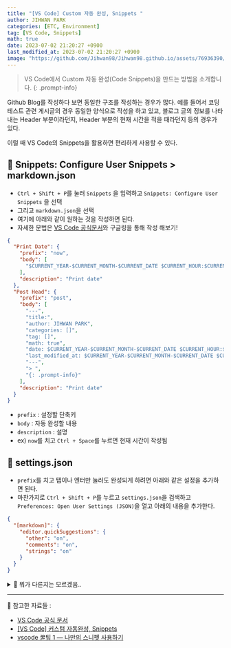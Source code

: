 ```yaml
---
title: "[VS Code] Custom 자동 완성, Snippets "
author: JIHWAN PARK
categories: [ETC, Environment]
tag: [VS Code, Snippets]
math: true
date: 2023-07-02 21:20:27 +0900
last_modified_at: 2023-07-02 21:20:27 +0900
image: "https://github.com/Jihwan98/Jihwan98.github.io/assets/76936390/9fe60df7-4366-4dad-9772-57d388a336a4"
---
```


> VS Code에서 Custom 자동 완성(Code Snippets)을 만드는 방법을 소개합니다.
{: .prompt-info}

Github Blog를 작성하다 보면 동일한 구조를 작성하는 경우가 많다. 예를 들어서 코딩테스트 관련 게시글의 경우 동일한 양식으로 작성을 하고 있고, 블로그 글의 정보를 나타내는 Header 부분이라던지, Header 부분의 현재 시간을 적을 때라던지 등의 경우가 있다.

이럴 때 VS Code의 Snippets을 활용하면 편리하게 사용할 수 있다.

## 📄 Snippets: Configure User Snippets > markdown.json

- `Ctrl + Shift + P`를 눌러 `Snippets` 을 입력하고 `Snippets: Configure User Snippets` 을 선택
- 그리고 `markdown.json`을 선택
- 여기에 아래와 같이 원하는 것을 작성하면 된다.
- 자세한 문법은 [VS Code 공식문서](https://code.visualstudio.com/docs/editor/userdefinedsnippets)와 구글링을 통해 작성 해보기!

```json
{
  "Print Date": {
    "prefix": "now",
    "body": [
      "$CURRENT_YEAR-$CURRENT_MONTH-$CURRENT_DATE $CURRENT_HOUR:$CURRENT_MINUTE:$CURRENT_SECOND +0900"
    ],
    "description": "Print date"
  },
  "Post Head": {
    "prefix": "post",
    "body": [
      "---",
      "title:",
      "author: JIHWAN PARK",
      "categories: []",
      "tag: []",
      "math: true",
      "date: $CURRENT_YEAR-$CURRENT_MONTH-$CURRENT_DATE $CURRENT_HOUR:$CURRENT_MINUTE:$CURRENT_SECOND +0900",
      "last_modified_at: $CURRENT_YEAR-$CURRENT_MONTH-$CURRENT_DATE $CURRENT_HOUR:$CURRENT_MINUTE:$CURRENT_SECOND +0900",
      "---",
      "> ",
      "{: .prompt-info}"
    ],
    "description": "Print date"
  }
}
```

- `prefix` : 설정할 단축키
- `body` : 자동 완성할 내용
- `description` : 설명
- ex) `now`를 치고 `Ctrl + Space`를 누르면 현재 시간이 작성됨

## 📄 settings.json

- `prefix`를 치고 탭이나 엔터만 눌러도 완성되게 하려면 아래와 같은 설정을 추가하면 된다.
- 마찬가지로 `Ctrl + Shift + P`를 누르고 `settings.json`을 검색하고 `Preferences: Open User Settings (JSON)`을 열고 아래의 내용을 추가한다.

```json
{
  "[markdown]": {
    "editor.quickSuggestions": {
      "other": "on",
      "comments": "on",
      "strings": "on"
    }
  }
}
```

<details>
<summary>🔎 뭐가 다른지는 모르겠음..</summary>
<div markdown="1">

- 참고한 블로그에 보면 이렇게 작성하면 된다고 해서 해보면 되는데, 밑줄이 그어져서 불편..
- 그래서 그냥 자동완성 하면 위에 코드처럼 되길래 위에 처럼 작성해서 쓰고있음.

```json
{
  "[markdown]": {
    "editor.quickSuggestions": true
  }
}
```

</div>
</details>

---

📜 참고한 자료들
: 
- [VS Code 공식 문서](https://code.visualstudio.com/docs/editor/userdefinedsnippets)
- [[VS Code] 커스텀 자동완성, Snippets](https://ansohxxn.github.io/vs/snippets/)
- [vscode 꿀팁 1 — 나만의 스니펫 사용하기](https://junewookang.medium.com/vscode-%EA%BF%80%ED%8C%81-1-%EB%82%98%EB%A7%8C%EC%9D%98-%EC%8A%A4%EB%8B%88%ED%8E%AB-%EC%82%AC%EC%9A%A9%ED%95%98%EA%B8%B0-28b6044a77d3)
